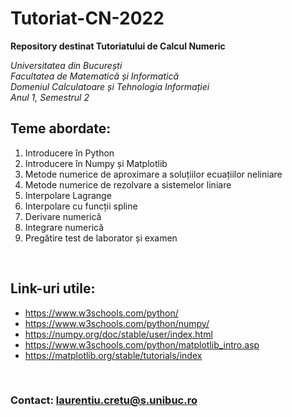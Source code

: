 # Tutoriat-CN-2022
**Repository destinat Tutoriatului de Calcul Numeric**

*Universitatea din București* <br/>
*Facultatea de Matematică și Informatică* <br/>
*Domeniul Calculatoare și Tehnologia Informației* <br/>
*Anul 1, Semestrul 2* <br/>

## Teme abordate:
1. Introducere în Python
2. Introducere în Numpy și Matplotlib
3. Metode numerice de aproximare a soluțiilor ecuațiilor neliniare
4. Metode numerice de rezolvare a sistemelor liniare
5. Interpolare Lagrange
6. Interpolare cu funcții spline
7. Derivare numerică
8. Integrare numerică
9. Pregătire test de laborator și examen

<br/>

## Link-uri utile:
* https://www.w3schools.com/python/ 
* https://www.w3schools.com/python/numpy/ 
* https://numpy.org/doc/stable/user/index.html
* https://www.w3schools.com/python/matplotlib_intro.asp
* https://matplotlib.org/stable/tutorials/index

<br/>

### Contact: laurentiu.cretu@s.unibuc.ro

<br/><br/>
